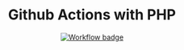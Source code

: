 <h1 align="center">Github Actions with PHP</h1>

<p align="center">
    <a href="https://github.com/mathleite/actions-php">
        <img src="https://github.com/mathleite/actions-php/workflows/PHP%207.4%20Test%20Runner/badge.svg" alt="Workflow badge">
    </a>
</p>
